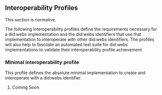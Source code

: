 ## Interoperability Profiles
This section is normative.

The following interoperability profiles define the requirements necessary for a did:webs implementation and the did:webs identifiers that use that implementation to interoperate with other did:webs identifiers. The profiles will also help to fascilate an automated test suite for did:webs implementations to validate their interoperability profile achievement. 

### Minimal interoperability profile
This profile defines the absolute minimal implementation to create and interoperate with a did:webs identifier.

1. Coming Soon